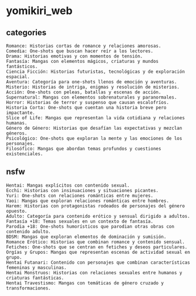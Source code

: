 # yomikiri_web

## categories
    Romance: Historias cortas de romance y relaciones amorosas.
    Comedia: One-shots que buscan hacer reír a los lectores.
    Drama: Historias emotivas y con momentos de tensión.
    Fantasía: Mangas con elementos mágicos, criaturas y mundos fantásticos.
    Ciencia Ficción: Historias futuristas, tecnológicas y de exploración espacial.
    Aventura: Categoría para one-shots llenos de emoción y aventuras.
    Misterio: Historias de intriga, enigmas y resolución de misterios.
    Acción: One-shots con peleas, batallas y escenas de acción.
    Supernatural: Mangas con elementos sobrenaturales y paranormales.
    Horror: Historias de terror y suspenso que causan escalofríos.
    Historia Corta: One-shots que cuentan una historia breve pero impactante.
    Slice of Life: Mangas que representan la vida cotidiana y relaciones humanas.
    Género de Género: Historias que desafían las expectativas y mezclan géneros.
    Psicológico: One-shots que exploran la mente y las emociones de los personajes.
    Filosófico: Mangas que abordan temas profundos y cuestiones existenciales.

## nsfw
    Hentai: Mangas explícitos con contenido sexual.
    Ecchi: Historias con insinuaciones y situaciones picantes.
    Yuri: One-shots con relaciones románticas entre mujeres.
    Yaoi: Mangas que exploran relaciones románticas entre hombres.
    Harem: Historias con protagonistas rodeados de personajes del género opuesto.
    Adulto: Categoría para contenido erótico y sensual dirigido a adultos.
    Fantasía +18: Temas sexuales en un contexto de fantasía.
    Parodia +18: One-shots humorísticos que parodian otras obras con contenido adulto.
    BDSM: Mangas que exploran elementos de dominación y sumisión.
    Romance Erótico: Historias que combinan romance y contenido sensual.
    Fetiches: One-shots que se centran en fetiches y deseos particulares.
    Orgías y Grupos: Mangas que representan escenas de actividad sexual en grupo.
    Hentai Futanari: Contenido con personajes que combinan características femeninas y masculinas.
    Hentai Monstruos: Historias con relaciones sexuales entre humanos y criaturas fantásticas.
    Hentai Travestismo: Mangas con temáticas de género cruzado y transformaciones.